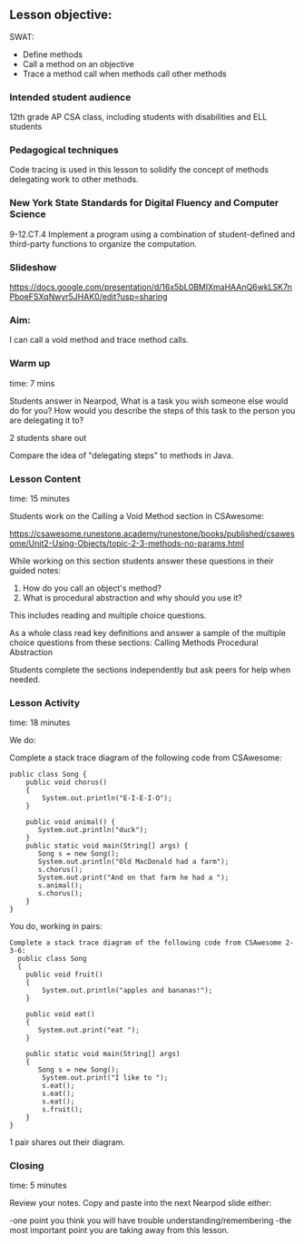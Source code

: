 ## Lesson objective:
SWAT:
- Define methods
- Call a method on an objective
- Trace a method call when methods call other methods

### Intended student audience
12th grade AP CSA class, including students with disabilities and ELL students

### Pedagogical techniques
Code tracing is used in this lesson to solidify the concept of methods delegating work to other methods.

### New York State Standards for Digital Fluency and Computer Science
9-12.CT.4
Implement a program using a
combination of student-defined and
third-party functions to organize the
computation.

### Slideshow
https://docs.google.com/presentation/d/16x5bL0BMIXmaHAAnQ6wkLSK7nPboeFSXqNwyr5JHAK0/edit?usp=sharing

### Aim:
I can call a void method and trace method calls.

### Warm up
time: 7 mins

Students answer in Nearpod, What is a task you wish someone else would do for you? How would you describe the steps of this task to the person you are delegating it to?

2 students share out

Compare the idea of "delegating steps" to methods in Java.

### Lesson Content
time: 15 minutes

Students work on the Calling a Void Method section in CSAwesome: 

https://csawesome.runestone.academy/runestone/books/published/csawesome/Unit2-Using-Objects/topic-2-3-methods-no-params.html

While working on this section students answer these questions in their guided notes:

1. How do you call an object's method?
2. What is procedural abstraction and why should you use it?

This includes reading and multiple choice questions.

As a whole class read key definitions and answer a sample of the multiple choice questions from these sections:
	Calling Methods
	Procedural Abstraction
	
Students complete the sections independently but ask peers for help when needed.


### Lesson Activity

time: 18 minutes

We do:

Complete a stack trace diagram of the following code from CSAwesome:

```
public class Song {
    public void chorus()
    {
        System.out.println("E-I-E-I-O");
    }
    
    public void animal() {
       System.out.println("duck");
    }
    public static void main(String[] args) {
       Song s = new Song();
       System.out.println("Old MacDonald had a farm");
       s.chorus();
	   System.out.print("And on that farm he had a ");
	   s.animal();
	   s.chorus();
    }
}
```

You do, working in pairs:

```
Complete a stack trace diagram of the following code from CSAwesome 2-3-6:
  public class Song
  {
    public void fruit()
    {
        System.out.println("apples and bananas!");
    }

    public void eat()
    {
       System.out.print("eat ");
    }

    public static void main(String[] args)
    {
       Song s = new Song();
        System.out.print("I like to ");
        s.eat();
        s.eat();
        s.eat();
        s.fruit();
    }
}
```

1 pair shares out their diagram.

### Closing
time: 5 minutes

Review your notes. Copy and paste into the next Nearpod slide either:

-one point you think you will have trouble understanding/remembering
-the most important point you are taking away from this lesson.

